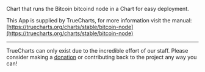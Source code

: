 Chart that runs the Bitcoin bitcoind node in a Chart for easy deployment.

This App is supplied by TrueCharts, for more information visit the manual: [https://truecharts.org/charts/stable/bitcoin-node](https://truecharts.org/charts/stable/bitcoin-node)

---

TrueCharts can only exist due to the incredible effort of our staff.
Please consider making a [donation](https://truecharts.org/sponsor) or contributing back to the project any way you can!
